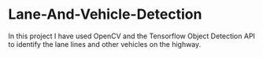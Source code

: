 # Lane-And-Vehicle-Detection

In this project I have used OpenCV and the Tensorflow Object Detection API to identify the lane lines and other vehicles on the highway.
